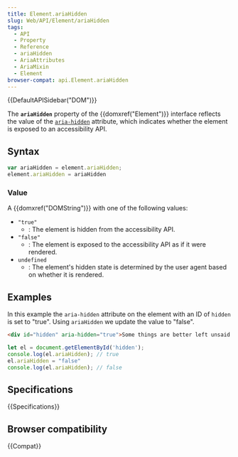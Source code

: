 ```yaml
---
title: Element.ariaHidden
slug: Web/API/Element/ariaHidden
tags:
  - API
  - Property
  - Reference
  - ariaHidden
  - AriaAttributes
  - AriaMixin
  - Element
browser-compat: api.Element.ariaHidden
---
```

{{DefaultAPISidebar("DOM")}}

The **`ariaHidden`** property of the {{domxref("Element")}} interface reflects the value of the [`aria-hidden`](/en-US/docs/Web/Accessibility/ARIA/ARIA_Techniques/Using_the_aria-hidden_attribute) attribute, which indicates whether the element is exposed to an accessibility API.

## Syntax

```js
var ariaHidden = element.ariaHidden;
element.ariaHidden = ariaHidden
```

### Value

A {{domxref("DOMString")}} with one of the following values:

- `"true"`
  - : The element is hidden from the accessibility API.
- `"false"`
  - : The element is exposed to the accessibility API as if it were rendered.
- `undefined`
  - : The element's hidden state is determined by the user agent based on whether it is rendered.

## Examples

In this example the `aria-hidden` attribute on the element with an ID of `hidden` is set to "true". Using `ariaHidden` we update the value to "false".

```html
<div id="hidden" aria-hidden="true">Some things are better left unsaid.</div>
```

```js
let el = document.getElementById('hidden');
console.log(el.ariaHidden); // true
el.ariaHidden = "false"
console.log(el.ariaHidden); // false
```

## Specifications

{{Specifications}}

## Browser compatibility

{{Compat}}

